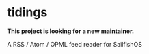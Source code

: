 tidings
=======

**This project is looking for a new maintainer.**

A RSS / Atom / OPML feed reader for SailfishOS
